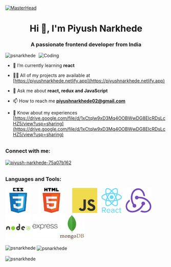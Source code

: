 [![MasterHead](https://content-webapi.tuni.fi/image-style/metatag_image/proxy/public/2020-12/JOP_Smart_fullstack_1440_koulutuskortti.png?itok=OKJ7EWZW)](https://psnarkhede.io)

<h1 align="center">Hi 👋, I'm Piyush Narkhede</h1>
<h3 align="center">A passionate frontend developer from India</h3>
<img align="right" alt="Coding" width="400" src="https://cdn.dribbble.com/users/1162077/screenshots/3848914/programmer.gif" />

<p align="left"> <img src="https://komarev.com/ghpvc/?username=psnarkhede&label=Profile%20views&color=0e75b6&style=flat" alt="psnarkhede" /> </p>

- 🌱 I’m currently learning **react**

- 👨‍💻 All of my projects are available at [https://piyushnarkhede.netlify.app](https://piyushnarkhede.netlify.app)

- 💬 Ask me about **react, redux and JavaScript**

- 📫 How to reach me **piyushnarkhede02@gmail.com**

- 📄 Know about my experiences [https://drive.google.com/file/d/1xCtqlw9xD3Mq4OOBWwDG8EIcRDsLcHZ5/view?usp=sharing](https://drive.google.com/file/d/1xCtqlw9xD3Mq4OOBWwDG8EIcRDsLcHZ5/view?usp=sharing)

<h3 align="left" style="padding-top: 10px">Connect with me:</h3>
<p align="left">
<a href="https://linkedin.com/in/piyush-narkhede-75a07b162" target="blank"><img align="center" src="https://raw.githubusercontent.com/rahuldkjain/github-profile-readme-generator/master/src/images/icons/Social/linked-in-alt.svg" alt="piyush-narkhede-75a07b162" height="30" width="40" /></a>
</p>

<h3 align="left" style="padding-top: 10px">Languages and Tools:</h3>

<p align="left">  <img src="https://raw.githubusercontent.com/devicons/devicon/master/icons/css3/css3-original-wordmark.svg" alt="css3" width="80" height="80"/>  <img hspace="20" src="https://raw.githubusercontent.com/devicons/devicon/master/icons/html5/html5-original-wordmark.svg" alt="html5" width="80" height="80"/>  <img src="https://raw.githubusercontent.com/devicons/devicon/master/icons/javascript/javascript-original.svg" alt="javascript" width="80" height="80"/>  <img src="https://raw.githubusercontent.com/devicons/devicon/master/icons/react/react-original-wordmark.svg" alt="react" width="80" height="80"/>  <img src="https://raw.githubusercontent.com/devicons/devicon/master/icons/redux/redux-original.svg" alt="redux" width="80" height="80"/>  <img src="https://raw.githubusercontent.com/devicons/devicon/master/icons/nodejs/nodejs-original-wordmark.svg" alt="nodejs" width="80" height="80"/>  <img src="https://raw.githubusercontent.com/devicons/devicon/master/icons/express/express-original-wordmark.svg" alt="express" width="80" height="80"/>  <img src="https://raw.githubusercontent.com/devicons/devicon/master/icons/mongodb/mongodb-original-wordmark.svg" alt="mongodb" width="80" height="80"/></p>

<p><img align="left" src="https://github-readme-stats.vercel.app/api/top-langs?username=psnarkhede&show_icons=true&locale=en&layout=compact" alt="psnarkhede" /></p>

<p>&nbsp;<img align="center" src="https://github-readme-stats.vercel.app/api?username=psnarkhede&show_icons=true&locale=en" alt="psnarkhede" /></p>

<p><img align="center" src="https://github-readme-streak-stats.herokuapp.com/?user=psnarkhede&" alt="psnarkhede" /></p>
